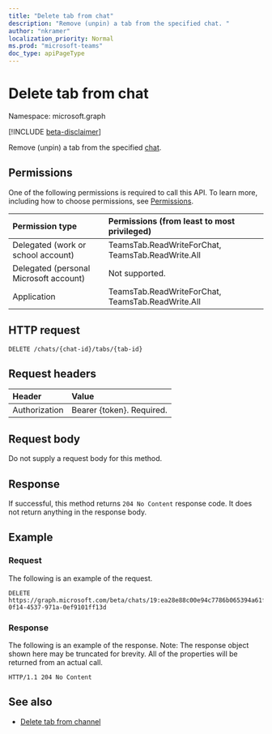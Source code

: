 ```yaml
---
title: "Delete tab from chat"
description: "Remove (unpin) a tab from the specified chat. "
author: "nkramer"
localization_priority: Normal
ms.prod: "microsoft-teams"
doc_type: apiPageType
---
```


# Delete tab from chat

Namespace: microsoft.graph

[!INCLUDE [beta-disclaimer](../../includes/beta-disclaimer.md)]

Remove (unpin) a tab from the specified [chat](../resources/chat.md). 

## Permissions
One of the following permissions is required to call this API. To learn more, including how to choose permissions, see [Permissions](/graph/permissions-reference).

|Permission type      | Permissions (from least to most privileged)              |
|:--------------------|:---------------------------------------------------------|
|Delegated (work or school account) | TeamsTab.ReadWriteForChat, TeamsTab.ReadWrite.All |
|Delegated (personal Microsoft account) | Not supported.    |
|Application | TeamsTab.ReadWriteForChat, TeamsTab.ReadWrite.All |


## HTTP request
<!-- { "blockType": "ignored" } -->
```http
DELETE /chats/{chat-id}/tabs/{tab-id}
```

## Request headers
| Header       | Value |
|:---------------|:--------|
| Authorization  | Bearer {token}. Required.  |

## Request body
Do not supply a request body for this method.

## Response

If successful, this method returns `204 No Content` response code. It does not return anything in the response body.

## Example
### Request
The following is an example of the request.
<!-- {
  "blockType": "request",
  "name": "delete_tab_in_chat"
}-->
```http
DELETE https://graph.microsoft.com/beta/chats/19:ea28e88c00e94c7786b065394a61f296@thread.v2/tabs/d731fca0-0f14-4537-971a-0ef9101ff13d
```
### Response
The following is an example of the response. Note: The response object shown here may be truncated for brevity. All of the properties will be returned from an actual call.

<!-- {
  "blockType": "response",
}
-->

```http
HTTP/1.1 204 No Content
```
## See also

- [Delete tab from channel](channel-delete-tabs.md)

<!-- uuid: 8fcb5dbc-d5aa-4681-8e31-b001d5168d79
2015-10-25 14:57:30 UTC -->
<!--
{
  "type": "#page.annotation",
  "description": "Delete tab from chat",
  "keywords": "",
  "section": "documentation",
  "tocPath": "",
  "suppressions": []
}
-->


